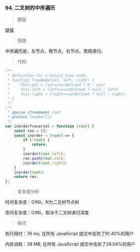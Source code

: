 ### 94. 二叉树的中序遍历

> 题目

[链接](https://leetcode-cn.com/problems/binary-tree-inorder-traversal/)

> 思路

中序遍历是，左节点，根节点，右节点。使用递归。

> 代码

```js
/**
 * Definition for a binary tree node.
 * function TreeNode(val, left, right) {
 *     this.val = (val===undefined ? 0 : val)
 *     this.left = (left===undefined ? null : left)
 *     this.right = (right===undefined ? null : right)
 * }
 */
/**
 * @param {TreeNode} root
 * @return {number[]}
 */
var inorderTraversal = function (root) {
    const res = [];
    const inorder = (root) => {
        if (!root) {
            return;
        }
        inorder(root.left);
        res.push(root.val);
        inorder(root.right);
    }
    inorder(root);
    return res;
};

```

> 复杂度分析

时间复杂度：O(N)。N为二叉树节点树

空间复杂度：O(N)。取决于二叉树递归深度

> 执行

执行用时：76 ms, 在所有 JavaScript 提交中击败了91.40%的用户

内存消耗：38 MB, 在所有 JavaScript 提交中击败了29.04%的用户
